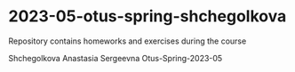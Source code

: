 # 2023-05-otus-spring-shchegolkova
Repository contains homeworks and exercises during the course

Shchegolkova Anastasia Sergeevna
Otus-Spring-2023-05
